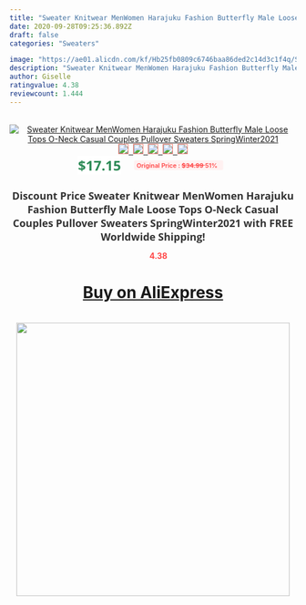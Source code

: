 ```yaml
---
title: "Sweater Knitwear MenWomen Harajuku Fashion Butterfly Male Loose Tops O-Neck Casual Couples Pullover Sweaters SpringWinter2021"
date: 2020-09-28T09:25:36.892Z
draft: false
categories: "Sweaters"

image: "https://ae01.alicdn.com/kf/Hb25fb0809c6746baa86ded2c14d3c1f4q/Sweater-Knitwear-Men-Women-Harajuku-Fashion-Butterfly-Male-Loose-Tops-O-Neck-Casual-Couples-Pullover-Sweaters.jpg"
description: "Sweater Knitwear MenWomen Harajuku Fashion Butterfly Male Loose Tops O-Neck Casual Couples Pullover Sweaters SpringWinter2021"
author: Giselle
ratingvalue: 4.38
reviewcount: 1.444
---
```

<br>
<div style="text-align: center;">
<a href="https://s.click.aliexpress.com/e/_9gzKAp" target="_blank" rel="nofollow noopener noreferrer"><img alt="Sweater Knitwear MenWomen Harajuku Fashion Butterfly Male Loose Tops O-Neck Casual Couples Pullover Sweaters SpringWinter2021" class="magnifier-image" src="https://ae01.alicdn.com/kf/Hb25fb0809c6746baa86ded2c14d3c1f4q/Sweater-Knitwear-Men-Women-Harajuku-Fashion-Butterfly-Male-Loose-Tops-O-Neck-Casual-Couples-Pullover-Sweaters.jpg_640x640.jpg">
<br>
<img style="border:1px solid salmon" src="https://ae01.alicdn.com/kf/Hb25fb0809c6746baa86ded2c14d3c1f4q/Sweater-Knitwear-Men-Women-Harajuku-Fashion-Butterfly-Male-Loose-Tops-O-Neck-Casual-Couples-Pullover-Sweaters.jpg_120x120.jpg">&nbsp;&nbsp;<img style="border:1px solid salmon" src="https://ae01.alicdn.com/kf/H7280b9aaec5d459ba13ce87430b9590ej/Sweater-Knitwear-Men-Women-Harajuku-Fashion-Butterfly-Male-Loose-Tops-O-Neck-Casual-Couples-Pullover-Sweaters.jpg_120x120.jpg">&nbsp;&nbsp;<img style="border:1px solid salmon" src="https://ae01.alicdn.com/kf/H620df29004e24ac1a3c9475f3553e0d0l/Sweater-Knitwear-Men-Women-Harajuku-Fashion-Butterfly-Male-Loose-Tops-O-Neck-Casual-Couples-Pullover-Sweaters.jpg_120x120.jpg">&nbsp;&nbsp;<img style="border:1px solid salmon" src="https://ae01.alicdn.com/kf/H2f83c5ac38364fcf87a95faac9422c9eS/Sweater-Knitwear-Men-Women-Harajuku-Fashion-Butterfly-Male-Loose-Tops-O-Neck-Casual-Couples-Pullover-Sweaters.jpg_120x120.jpg">&nbsp;&nbsp;<img style="border:1px solid salmon" src="https://ae01.alicdn.com/kf/H03f8b397145d4898b53e8aaf7ec772c1V/Sweater-Knitwear-Men-Women-Harajuku-Fashion-Butterfly-Male-Loose-Tops-O-Neck-Casual-Couples-Pullover-Sweaters.jpg_120x120.jpg"></a></div><br0>
<div style="text-align: center;"><span style="background-color: white; border: 0px; box-sizing: border-box; color: seagreen; display: inline-block; font-family: &quot;open sans&quot; , &quot;arial&quot; , &quot;helvetica&quot; , sans-serif , &quot;heiti&quot;; font-size: 24px; font-stretch: inherit; font-weight: 700; line-height: inherit; margin: 0px 10px 0px 0px; padding: 0px; vertical-align: middle;">$17.15 </span>
<span style="background: rgb(255 , 241 , 241); border-radius: 3px; border: 0px; box-sizing: border-box; color: #ff4747; display: inline-block; font-family: inherit; font-size: 12px; font-stretch: inherit; font-style: inherit; font-variant: inherit; font-weight: 600; line-height: inherit; margin: 0px; padding: 2px 5px; transform: scale(0.9); vertical-align: middle;">Original Price : <b style="text-decoration: line-through;">$34.99 </b> 51%&nbsp;&nbsp;</span></div>
<h1 style="color: #333333; display: inline-block; font-family: &quot;open sans&quot; , &quot;arial&quot; , &quot;helvetica&quot; , sans-serif , &quot;heiti&quot;; font-size: 18px; font-stretch: inherit; font-weight: 700; text-align: center;">Discount Price Sweater Knitwear MenWomen Harajuku Fashion Butterfly Male Loose Tops O-Neck Casual Couples Pullover Sweaters SpringWinter2021 with FREE Worldwide Shipping!</h1>
<div style="color: #ff4747; text-align: center;">
<img src="https://4.bp.blogspot.com/-M0ZcTcb-5uY/XleCXlxnR4I/AAAAAAAAAEc/OrjgMkXV1oMQFaCRZj5HQwOCBcu3w1FegCPcBGAYYCw/s1600/star.png" style="height: 15px;">&nbsp;<b>4.38</b></div>
<div class="button_cont" align="center"><a class="buynow_a" href="https://s.click.aliexpress.com/e/_9gzKAp" target="_blank" rel="nofollow noopener noreferrer"><H1>Buy on AliExpress</H1></a></div><br>
<div class="separator" style="clear: both; text-align: center;">
<img src="https://lh3.googleusercontent.com/-pTy5HemUv9M/XlePHvY0dAI/AAAAAAAAAE4/0nX5iRUoIWY8eMW9Dpxeirr157OZliDIgCLcBGAsYHQ/s1600/badge.gif" width="480">
</div>
